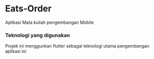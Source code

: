 # Eats-Order

Aplikasi Mata kuliah pengembangan Mobile

### Teknologi yang digunakan

Projek ini menggunkan flutter sebagai teknologi utama pengembangan aplikasi ini
